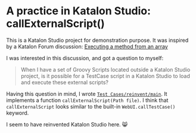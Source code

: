 A practice in Katalon Studio: callExternalScript()
========

This is a Katalon Studio project for demonstration purpose. It was inspired by a Katalon Forum discussion:
[Executing a method from an array](https://forum.katalon.com/t/executing-a-method-from-an-array/37473/)

I was interested in this discussion, and got a question to myself:

> When I have a set of Groovy Scripts located outside a Katalon Studio project, is it possible for a TestCase script in a Katalon Studio to load and execute these external scripts?

Having this question in mind, I wrote [`Test Cases/reinvent/main`](Scripts/GroovyShell/main/Script1576283878899.groovy).
It implements a function `callExternalScript(Path file)`. I think that `callExternalScript` looks similar to the built-in `WebUI.callTestCase()` keyword.

I seem to have reinvented Katalon Studio here. :smile_cat:
